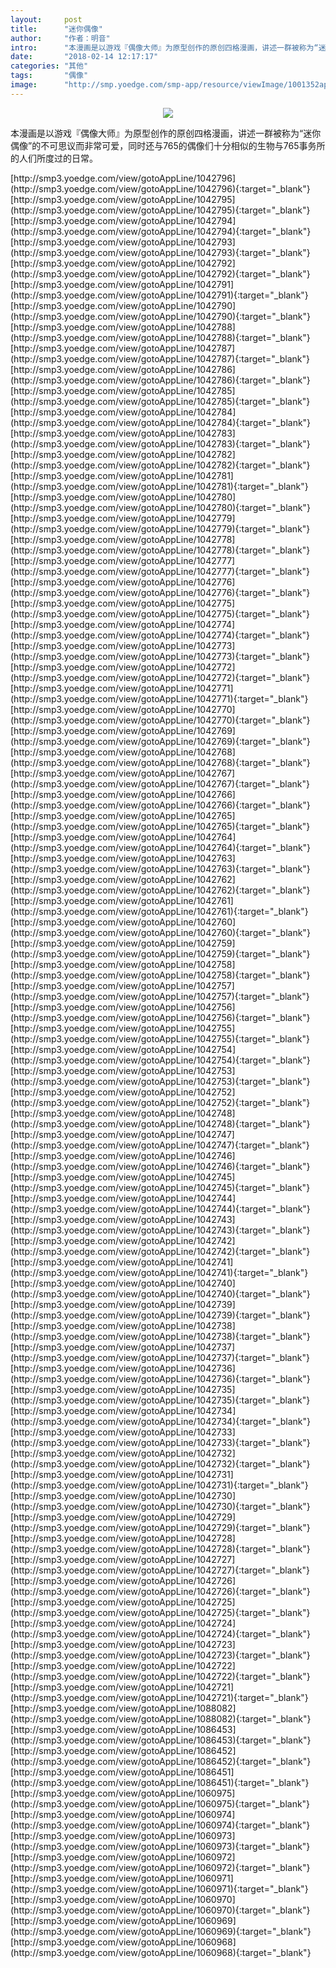 ```yaml
---
layout:     post
title:      "迷你偶像"
author:     "作者：明音"
intro:      "本漫画是以游戏『偶像大师』为原型创作的原创四格漫画，讲述一群被称为“迷你偶像”的不可思议而非常可爱，同时还与765的偶像们十分相似的生物与765事务所的人们所度过的日常。"
date:       "2018-02-14 12:17:17"
categories: "其他"
tags:       "偶像"
image:      "http://smp.yoedge.com/smp-app/resource/viewImage/1001352appline.png"
---
```

<div style="text-align: center">
<p><img src="http://smp.yoedge.com/smp-app/resource/viewImage/1001352appline.png"/></p>
</div>
<p class="post-meta">
<span>本漫画是以游戏『偶像大师』为原型创作的原创四格漫画，讲述一群被称为“迷你偶像”的不可思议而非常可爱，同时还与765的偶像们十分相似的生物与765事务所的人们所度过的日常。</span>
</p>
[http://smp3.yoedge.com/view/gotoAppLine/1042796](http://smp3.yoedge.com/view/gotoAppLine/1042796){:target="_blank"}
[http://smp3.yoedge.com/view/gotoAppLine/1042795](http://smp3.yoedge.com/view/gotoAppLine/1042795){:target="_blank"}
[http://smp3.yoedge.com/view/gotoAppLine/1042794](http://smp3.yoedge.com/view/gotoAppLine/1042794){:target="_blank"}
[http://smp3.yoedge.com/view/gotoAppLine/1042793](http://smp3.yoedge.com/view/gotoAppLine/1042793){:target="_blank"}
[http://smp3.yoedge.com/view/gotoAppLine/1042792](http://smp3.yoedge.com/view/gotoAppLine/1042792){:target="_blank"}
[http://smp3.yoedge.com/view/gotoAppLine/1042791](http://smp3.yoedge.com/view/gotoAppLine/1042791){:target="_blank"}
[http://smp3.yoedge.com/view/gotoAppLine/1042790](http://smp3.yoedge.com/view/gotoAppLine/1042790){:target="_blank"}
[http://smp3.yoedge.com/view/gotoAppLine/1042788](http://smp3.yoedge.com/view/gotoAppLine/1042788){:target="_blank"}
[http://smp3.yoedge.com/view/gotoAppLine/1042787](http://smp3.yoedge.com/view/gotoAppLine/1042787){:target="_blank"}
[http://smp3.yoedge.com/view/gotoAppLine/1042786](http://smp3.yoedge.com/view/gotoAppLine/1042786){:target="_blank"}
[http://smp3.yoedge.com/view/gotoAppLine/1042785](http://smp3.yoedge.com/view/gotoAppLine/1042785){:target="_blank"}
[http://smp3.yoedge.com/view/gotoAppLine/1042784](http://smp3.yoedge.com/view/gotoAppLine/1042784){:target="_blank"}
[http://smp3.yoedge.com/view/gotoAppLine/1042783](http://smp3.yoedge.com/view/gotoAppLine/1042783){:target="_blank"}
[http://smp3.yoedge.com/view/gotoAppLine/1042782](http://smp3.yoedge.com/view/gotoAppLine/1042782){:target="_blank"}
[http://smp3.yoedge.com/view/gotoAppLine/1042781](http://smp3.yoedge.com/view/gotoAppLine/1042781){:target="_blank"}
[http://smp3.yoedge.com/view/gotoAppLine/1042780](http://smp3.yoedge.com/view/gotoAppLine/1042780){:target="_blank"}
[http://smp3.yoedge.com/view/gotoAppLine/1042779](http://smp3.yoedge.com/view/gotoAppLine/1042779){:target="_blank"}
[http://smp3.yoedge.com/view/gotoAppLine/1042778](http://smp3.yoedge.com/view/gotoAppLine/1042778){:target="_blank"}
[http://smp3.yoedge.com/view/gotoAppLine/1042777](http://smp3.yoedge.com/view/gotoAppLine/1042777){:target="_blank"}
[http://smp3.yoedge.com/view/gotoAppLine/1042776](http://smp3.yoedge.com/view/gotoAppLine/1042776){:target="_blank"}
[http://smp3.yoedge.com/view/gotoAppLine/1042775](http://smp3.yoedge.com/view/gotoAppLine/1042775){:target="_blank"}
[http://smp3.yoedge.com/view/gotoAppLine/1042774](http://smp3.yoedge.com/view/gotoAppLine/1042774){:target="_blank"}
[http://smp3.yoedge.com/view/gotoAppLine/1042773](http://smp3.yoedge.com/view/gotoAppLine/1042773){:target="_blank"}
[http://smp3.yoedge.com/view/gotoAppLine/1042772](http://smp3.yoedge.com/view/gotoAppLine/1042772){:target="_blank"}
[http://smp3.yoedge.com/view/gotoAppLine/1042771](http://smp3.yoedge.com/view/gotoAppLine/1042771){:target="_blank"}
[http://smp3.yoedge.com/view/gotoAppLine/1042770](http://smp3.yoedge.com/view/gotoAppLine/1042770){:target="_blank"}
[http://smp3.yoedge.com/view/gotoAppLine/1042769](http://smp3.yoedge.com/view/gotoAppLine/1042769){:target="_blank"}
[http://smp3.yoedge.com/view/gotoAppLine/1042768](http://smp3.yoedge.com/view/gotoAppLine/1042768){:target="_blank"}
[http://smp3.yoedge.com/view/gotoAppLine/1042767](http://smp3.yoedge.com/view/gotoAppLine/1042767){:target="_blank"}
[http://smp3.yoedge.com/view/gotoAppLine/1042766](http://smp3.yoedge.com/view/gotoAppLine/1042766){:target="_blank"}
[http://smp3.yoedge.com/view/gotoAppLine/1042765](http://smp3.yoedge.com/view/gotoAppLine/1042765){:target="_blank"}
[http://smp3.yoedge.com/view/gotoAppLine/1042764](http://smp3.yoedge.com/view/gotoAppLine/1042764){:target="_blank"}
[http://smp3.yoedge.com/view/gotoAppLine/1042763](http://smp3.yoedge.com/view/gotoAppLine/1042763){:target="_blank"}
[http://smp3.yoedge.com/view/gotoAppLine/1042762](http://smp3.yoedge.com/view/gotoAppLine/1042762){:target="_blank"}
[http://smp3.yoedge.com/view/gotoAppLine/1042761](http://smp3.yoedge.com/view/gotoAppLine/1042761){:target="_blank"}
[http://smp3.yoedge.com/view/gotoAppLine/1042760](http://smp3.yoedge.com/view/gotoAppLine/1042760){:target="_blank"}
[http://smp3.yoedge.com/view/gotoAppLine/1042759](http://smp3.yoedge.com/view/gotoAppLine/1042759){:target="_blank"}
[http://smp3.yoedge.com/view/gotoAppLine/1042758](http://smp3.yoedge.com/view/gotoAppLine/1042758){:target="_blank"}
[http://smp3.yoedge.com/view/gotoAppLine/1042757](http://smp3.yoedge.com/view/gotoAppLine/1042757){:target="_blank"}
[http://smp3.yoedge.com/view/gotoAppLine/1042756](http://smp3.yoedge.com/view/gotoAppLine/1042756){:target="_blank"}
[http://smp3.yoedge.com/view/gotoAppLine/1042755](http://smp3.yoedge.com/view/gotoAppLine/1042755){:target="_blank"}
[http://smp3.yoedge.com/view/gotoAppLine/1042754](http://smp3.yoedge.com/view/gotoAppLine/1042754){:target="_blank"}
[http://smp3.yoedge.com/view/gotoAppLine/1042753](http://smp3.yoedge.com/view/gotoAppLine/1042753){:target="_blank"}
[http://smp3.yoedge.com/view/gotoAppLine/1042752](http://smp3.yoedge.com/view/gotoAppLine/1042752){:target="_blank"}
[http://smp3.yoedge.com/view/gotoAppLine/1042748](http://smp3.yoedge.com/view/gotoAppLine/1042748){:target="_blank"}
[http://smp3.yoedge.com/view/gotoAppLine/1042747](http://smp3.yoedge.com/view/gotoAppLine/1042747){:target="_blank"}
[http://smp3.yoedge.com/view/gotoAppLine/1042746](http://smp3.yoedge.com/view/gotoAppLine/1042746){:target="_blank"}
[http://smp3.yoedge.com/view/gotoAppLine/1042745](http://smp3.yoedge.com/view/gotoAppLine/1042745){:target="_blank"}
[http://smp3.yoedge.com/view/gotoAppLine/1042744](http://smp3.yoedge.com/view/gotoAppLine/1042744){:target="_blank"}
[http://smp3.yoedge.com/view/gotoAppLine/1042743](http://smp3.yoedge.com/view/gotoAppLine/1042743){:target="_blank"}
[http://smp3.yoedge.com/view/gotoAppLine/1042742](http://smp3.yoedge.com/view/gotoAppLine/1042742){:target="_blank"}
[http://smp3.yoedge.com/view/gotoAppLine/1042741](http://smp3.yoedge.com/view/gotoAppLine/1042741){:target="_blank"}
[http://smp3.yoedge.com/view/gotoAppLine/1042740](http://smp3.yoedge.com/view/gotoAppLine/1042740){:target="_blank"}
[http://smp3.yoedge.com/view/gotoAppLine/1042739](http://smp3.yoedge.com/view/gotoAppLine/1042739){:target="_blank"}
[http://smp3.yoedge.com/view/gotoAppLine/1042738](http://smp3.yoedge.com/view/gotoAppLine/1042738){:target="_blank"}
[http://smp3.yoedge.com/view/gotoAppLine/1042737](http://smp3.yoedge.com/view/gotoAppLine/1042737){:target="_blank"}
[http://smp3.yoedge.com/view/gotoAppLine/1042736](http://smp3.yoedge.com/view/gotoAppLine/1042736){:target="_blank"}
[http://smp3.yoedge.com/view/gotoAppLine/1042735](http://smp3.yoedge.com/view/gotoAppLine/1042735){:target="_blank"}
[http://smp3.yoedge.com/view/gotoAppLine/1042734](http://smp3.yoedge.com/view/gotoAppLine/1042734){:target="_blank"}
[http://smp3.yoedge.com/view/gotoAppLine/1042733](http://smp3.yoedge.com/view/gotoAppLine/1042733){:target="_blank"}
[http://smp3.yoedge.com/view/gotoAppLine/1042732](http://smp3.yoedge.com/view/gotoAppLine/1042732){:target="_blank"}
[http://smp3.yoedge.com/view/gotoAppLine/1042731](http://smp3.yoedge.com/view/gotoAppLine/1042731){:target="_blank"}
[http://smp3.yoedge.com/view/gotoAppLine/1042730](http://smp3.yoedge.com/view/gotoAppLine/1042730){:target="_blank"}
[http://smp3.yoedge.com/view/gotoAppLine/1042729](http://smp3.yoedge.com/view/gotoAppLine/1042729){:target="_blank"}
[http://smp3.yoedge.com/view/gotoAppLine/1042728](http://smp3.yoedge.com/view/gotoAppLine/1042728){:target="_blank"}
[http://smp3.yoedge.com/view/gotoAppLine/1042727](http://smp3.yoedge.com/view/gotoAppLine/1042727){:target="_blank"}
[http://smp3.yoedge.com/view/gotoAppLine/1042726](http://smp3.yoedge.com/view/gotoAppLine/1042726){:target="_blank"}
[http://smp3.yoedge.com/view/gotoAppLine/1042725](http://smp3.yoedge.com/view/gotoAppLine/1042725){:target="_blank"}
[http://smp3.yoedge.com/view/gotoAppLine/1042724](http://smp3.yoedge.com/view/gotoAppLine/1042724){:target="_blank"}
[http://smp3.yoedge.com/view/gotoAppLine/1042723](http://smp3.yoedge.com/view/gotoAppLine/1042723){:target="_blank"}
[http://smp3.yoedge.com/view/gotoAppLine/1042722](http://smp3.yoedge.com/view/gotoAppLine/1042722){:target="_blank"}
[http://smp3.yoedge.com/view/gotoAppLine/1042721](http://smp3.yoedge.com/view/gotoAppLine/1042721){:target="_blank"}
[http://smp3.yoedge.com/view/gotoAppLine/1088082](http://smp3.yoedge.com/view/gotoAppLine/1088082){:target="_blank"}
[http://smp3.yoedge.com/view/gotoAppLine/1086453](http://smp3.yoedge.com/view/gotoAppLine/1086453){:target="_blank"}
[http://smp3.yoedge.com/view/gotoAppLine/1086452](http://smp3.yoedge.com/view/gotoAppLine/1086452){:target="_blank"}
[http://smp3.yoedge.com/view/gotoAppLine/1086451](http://smp3.yoedge.com/view/gotoAppLine/1086451){:target="_blank"}
[http://smp3.yoedge.com/view/gotoAppLine/1060975](http://smp3.yoedge.com/view/gotoAppLine/1060975){:target="_blank"}
[http://smp3.yoedge.com/view/gotoAppLine/1060974](http://smp3.yoedge.com/view/gotoAppLine/1060974){:target="_blank"}
[http://smp3.yoedge.com/view/gotoAppLine/1060973](http://smp3.yoedge.com/view/gotoAppLine/1060973){:target="_blank"}
[http://smp3.yoedge.com/view/gotoAppLine/1060972](http://smp3.yoedge.com/view/gotoAppLine/1060972){:target="_blank"}
[http://smp3.yoedge.com/view/gotoAppLine/1060971](http://smp3.yoedge.com/view/gotoAppLine/1060971){:target="_blank"}
[http://smp3.yoedge.com/view/gotoAppLine/1060970](http://smp3.yoedge.com/view/gotoAppLine/1060970){:target="_blank"}
[http://smp3.yoedge.com/view/gotoAppLine/1060969](http://smp3.yoedge.com/view/gotoAppLine/1060969){:target="_blank"}
[http://smp3.yoedge.com/view/gotoAppLine/1060968](http://smp3.yoedge.com/view/gotoAppLine/1060968){:target="_blank"}


